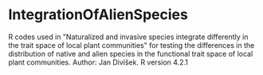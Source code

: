 # IntegrationOfAlienSpecies
R codes used in "Naturalized and invasive species integrate differently in the trait space of local plant communities" for testing the differences in the distribution of native and alien species in the functional trait space of local plant communities.
Author: Jan Divíšek. 
R version 4.2.1
